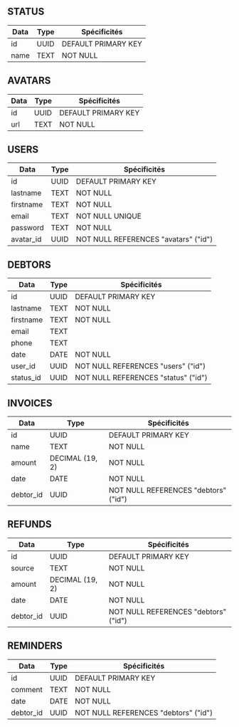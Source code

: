 ## STATUS
| Data      | Type    | Spécificités        |
| --------  | ------- | ------------------- |
| id        | UUID    | DEFAULT PRIMARY KEY |
| name      | TEXT    | NOT NULL            |

## AVATARS
| Data     | Type    | Spécificités        |
| -------- | ------- | ------------------- |
| id       | UUID    | DEFAULT PRIMARY KEY |
| url      | TEXT    | NOT NULL            |

## USERS
| Data      | Type    | Spécificités                          |
| --------  | ------- | ------------------------------------- |
| id        | UUID    | DEFAULT PRIMARY KEY                   |
| lastname  | TEXT    | NOT NULL                              |
| firstname | TEXT    | NOT NULL                              |
| email     | TEXT    | NOT NULL UNIQUE                       |
| password  | TEXT    | NOT NULL                              |
| avatar_id | UUID    | NOT NULL REFERENCES "avatars" ("id")  |

## DEBTORS
| Data      | Type    | Spécificités                         |
| --------  | ------- | ------------------------------------ |
| id        | UUID    | DEFAULT PRIMARY KEY                  |
| lastname  | TEXT    | NOT NULL                             |
| firstname | TEXT    | NOT NULL                             |
| email     | TEXT    |                                      |
| phone     | TEXT    |                                      |
| date      | DATE    | NOT NULL                             |
| user_id   | UUID    | NOT NULL REFERENCES "users" ("id")   |
| status_id | UUID    | NOT NULL REFERENCES "status" ("id")  |

## INVOICES
| Data      | Type                | Spécificités                         |
| --------  | ------------------- | ------------------------------------ |
| id        | UUID                | DEFAULT PRIMARY KEY                  |
| name      | TEXT                | NOT NULL                             |
| amount    | DECIMAL (19, 2)     | NOT NULL                             |
| date      | DATE                | NOT NULL                             |
| debtor_id | UUID                | NOT NULL REFERENCES "debtors" ("id") |

## REFUNDS
| Data      | Type                | Spécificités                          |
| --------  | ------------------- | ------------------------------------- |
| id        | UUID                | DEFAULT PRIMARY KEY                   |
| source    | TEXT                | NOT NULL                              |
| amount    | DECIMAL (19, 2)     | NOT NULL                              |
| date      | DATE                | NOT NULL                              |
| debtor_id | UUID                | NOT NULL REFERENCES "debtors" ("id")  |

## REMINDERS
| Data      | Type    | Spécificités                          |
| --------  | ------- | ------------------------------------- |
| id        | UUID    | DEFAULT PRIMARY KEY                   |
| comment   | TEXT    | NOT NULL                              |
| date      | DATE    | NOT NULL                              |
| debtor_id | UUID    | NOT NULL REFERENCES "debtors" ("id")  |

